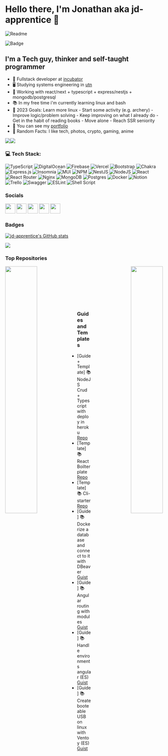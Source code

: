 # Hello there, I'm Jonathan aka jd-apprentice 👋

![Readme](./Image.gif)

![Badge](https://www.codewars.com/users/jd_apprentice/badges/large)

## I'm a Tech guy, thinker and self-taught programmer

- 🚀 Fullstack developer at [incubator]
- 🖥️ Studying systems engineering in [utn]
- 🔨 Working with react/next + typescript + express/nestjs + mongodb/postgresql
- 📚 In my free time i'm currently learning linux and bash
- 📕 2023 Goals: Learn more linux - Start some activity (e.g. archery) - Improve logic/problem solving - Keep improving on what I already do - Get in the habit of reading books - Move alone - Reach SSR seniority
- 💼 You can see my [portfolio]
- 🔎 Random Facts: I like tech, photos, crypto, gaming, anime

<a href="https://www.twitter.com/jd_apprentice" target="_blank" rel="noreferrer"><img
src="https://img.shields.io/twitter/follow/jd_apprentice?logo=twitter&style=for-the-badge&color=6366f1&labelColor=1c1917"
/></a><a href="https://www.github.com/jd-apprentice" target="_blank" rel="noreferrer"><img
src="https://img.shields.io/github/followers/jd-apprentice?logo=github&style=for-the-badge&color=6366f1&labelColor=1c1917" /></a>


### 💻 Tech Stack:
![TypeScript](https://img.shields.io/badge/typescript-%23007ACC.svg?style=for-the-badge&logo=typescript&logoColor=white) ![DigitalOcean](https://img.shields.io/badge/DigitalOcean-%230167ff.svg?style=for-the-badge&logo=digitalOcean&logoColor=white) ![Firebase](https://img.shields.io/badge/firebase-%23039BE5.svg?style=for-the-badge&logo=firebase) ![Vercel](https://img.shields.io/badge/vercel-%23000000.svg?style=for-the-badge&logo=vercel&logoColor=white) ![Bootstrap](https://img.shields.io/badge/bootstrap-%23563D7C.svg?style=for-the-badge&logo=bootstrap&logoColor=white) ![Chakra](https://img.shields.io/badge/chakra-%234ED1C5.svg?style=for-the-badge&logo=chakraui&logoColor=white) ![Express.js](https://img.shields.io/badge/express.js-%23404d59.svg?style=for-the-badge&logo=express&logoColor=%2361DAFB) ![Insomnia](https://img.shields.io/badge/Insomnia-black?style=for-the-badge&logo=insomnia&logoColor=5849BE) ![MUI](https://img.shields.io/badge/MUI-%230081CB.svg?style=for-the-badge&logo=material-ui&logoColor=white) ![NPM](https://img.shields.io/badge/NPM-%23000000.svg?style=for-the-badge&logo=npm&logoColor=white) ![NestJS](https://img.shields.io/badge/nestjs-%23E0234E.svg?style=for-the-badge&logo=nestjs&logoColor=white) ![NodeJS](https://img.shields.io/badge/node.js-6DA55F?style=for-the-badge&logo=node.js&logoColor=white) ![React](https://img.shields.io/badge/react-%2320232a.svg?style=for-the-badge&logo=react&logoColor=%2361DAFB) ![React Router](https://img.shields.io/badge/React_Router-CA4245?style=for-the-badge&logo=react-router&logoColor=white) ![Nginx](https://img.shields.io/badge/nginx-%23009639.svg?style=for-the-badge&logo=nginx&logoColor=white) ![MongoDB](https://img.shields.io/badge/MongoDB-%234ea94b.svg?style=for-the-badge&logo=mongodb&logoColor=white) ![Postgres](https://img.shields.io/badge/postgres-%23316192.svg?style=for-the-badge&logo=postgresql&logoColor=white) ![Docker](https://img.shields.io/badge/docker-%230db7ed.svg?style=for-the-badge&logo=docker&logoColor=white) ![Notion](https://img.shields.io/badge/Notion-%23000000.svg?style=for-the-badge&logo=notion&logoColor=white) ![Trello](https://img.shields.io/badge/Trello-%23026AA7.svg?style=for-the-badge&logo=Trello&logoColor=white) ![Swagger](https://img.shields.io/badge/-Swagger-%23Clojure?style=for-the-badge&logo=swagger&logoColor=white) ![ESLint](https://img.shields.io/badge/ESLint-4B3263?style=for-the-badge&logo=eslint&logoColor=white) ![Shell Script](https://img.shields.io/badge/shell_script-%23121011.svg?style=for-the-badge&logo=gnu-bash&logoColor=white)

### Socials

<p align="left"> <a href="https://www.github.com/jd-apprentice" target="_blank" rel="noreferrer"><img src="https://raw.githubusercontent.com/danielcranney/readme-generator/main/public/icons/socials/github.svg" width="32" height="32" /></a> <a href="http://www.instagram.com/jd.apprentice" target="_blank" rel="noreferrer"><img src="https://raw.githubusercontent.com/danielcranney/readme-generator/main/public/icons/socials/instagram.svg" width="32" height="32" /></a> <a href="https://www.linkedin.com/in/jonathandyallo" target="_blank" rel="noreferrer"><img src="https://raw.githubusercontent.com/danielcranney/readme-generator/main/public/icons/socials/linkedin.svg" width="32" height="32" /></a> <a href="https://www.twitter.com/jd_apprentice" target="_blank" rel="noreferrer"><img src="https://raw.githubusercontent.com/danielcranney/readme-generator/main/public/icons/socials/twitter.svg" width="32" height="32" /></a> <a href="https://www.twitch.tv/jd_apprentice" target="_blank" rel="noreferrer"><img src="https://raw.githubusercontent.com/danielcranney/readme-generator/main/public/icons/socials/twitch.svg" width="32" height="32" /></a></p>

### Badges

<a href="http://www.github.com/jd-apprentice"><img src="https://github-readme-stats.vercel.app/api?username=jd-apprentice&show_icons=true&hide=&count_private=true&title_color=0891b2&text_color=ffffff&icon_color=0891b2&bg_color=1c1917&hide_border=true&show_icons=true" alt="jd-apprentice's GitHub stats" /></a>

<a href="http://www.github.com/jd-apprentice"><img src="https://github-readme-streak-stats.herokuapp.com/?user=jd-apprentice&stroke=ffffff&background=1c1917&ring=0891b2&fire=0891b2&currStreakNum=ffffff&currStreakLabel=0891b2&sideNums=ffffff&sideLabels=ffffff&dates=ffffff&hide_border=true" /></a>

### Top Repositories

<div width="100%" align="center"><a href="https://github.com/jd-apprentice/cli-currency" align="left"><img align="left" width="45%" src="https://github-readme-stats.vercel.app/api/pin/?username=jd-apprentice&repo=cli-currency&title_color=0891b2&text_color=ffffff&icon_color=0891b2&bg_color=1c1917&hide_border=true&locale=en" /></a><a href="https://github.com/jd-apprentice/cli-youtube-downloader" align="right"><img align="right" width="45%" src="https://github-readme-stats.vercel.app/api/pin/?username=jd-apprentice&repo=cli-youtube-downloader&title_color=0891b2&text_color=ffffff&icon_color=0891b2&bg_color=1c1917&hide_border=true&locale=en" /></a></div><br /><br /><br /><br /><br /><br /><br />

### Guides and Templates

- [Guide + Template] 📚 NodeJS Crud + Typescript with deploy in heroku [Repo](https://github.com/jd-apprentice/Node-TS)
- [Template] 📚 React Boilterplate [Repo](https://github.com/jd-apprentice/React-Boilerplate)
- [Template] 📚 Cli-starter [Repo](https://github.com/jd-apprentice/cli-template)
- [Guide] 📚 Dockerize a database and connect to it with DBeaver [Guist](https://gist.github.com/jd-apprentice/5818628a7815975b1e56e00c5e87704a)
- [Guide] 📚 Angular routing with modules [Guist](https://gist.github.com/jd-apprentice/c41f7c040200daaee836c5dc9f29683d)
- [Guide] 📚 Handle environments angular (ES) [Guist](https://gist.github.com/jd-apprentice/545258fe9c9a38f59adef53616b29232)
- [Guide] 📚 Create booteable USB on linux with Ventoy (ES) [Guist](https://gist.github.com/jd-apprentice/e9436b870247ed303949dbec789861cc)

[utn]: https://www.frlp.utn.edu.ar/carrera-sistemas
[twitter]: https://twitter.com/jd_apprentice
[instagram]: https://instagram.com/jd.apprentice
[linkedin]: https://linkedin.com/in/jonathandyallo
[gmail]: mailto:contacto@jonathan.com.ar
[portfolio]: https://jonathan.com.ar/es
[incubator]: https://incubator.com.ar/
